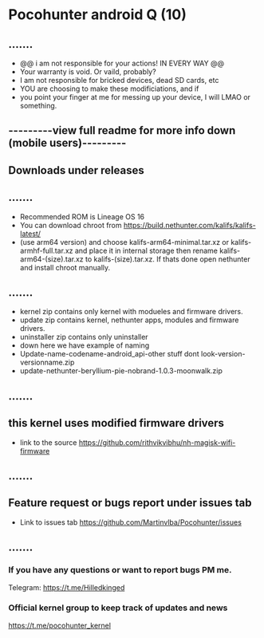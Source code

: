 # Pocohunter android Q (10)

## .......
* @@ i am not responsible for your actions! IN EVERY WAY @@
* Your warranty is void. Or vaild, probably?
* I am not responsible for bricked devices, dead SD cards, etc
* YOU are choosing to make these modificiations, and if 
* you point your finger at me for messing up your device, I will LMAO or something.
## ---------view full readme for more info down (mobile users)---------
## Downloads under releases
## .......
*  Recommended ROM is Lineage OS 16
*  You can download chroot from https://build.nethunter.com/kalifs/kalifs-latest/
*  (use arm64 version) and choose kalifs-arm64-minimal.tar.xz or kalifs-armhf-full.tar.xz and place it in internal storage then rename kalifs-arm64-(size).tar.xz to kalifs-(size).tar.xz. If thats done open nethunter and install chroot manually.
## .......
* kernel zip contains only kernel with modueles and firmware drivers.
* update zip contains kernel, nethunter apps, modules and firmware drivers.
* uninstaller zip contains only uninstaller
* down here we have example of naming
* Update-name-codename-android_api-other stuff dont look-version-versionname.zip
* update-nethunter-beryllium-pie-nobrand-1.0.3-moonwalk.zip
## .......
## this kernel uses modified firmware drivers
* link to the source https://github.com/rithvikvibhu/nh-magisk-wifi-firmware
## .......
## Feature request or bugs report under issues tab
* Link to issues tab https://github.com/Martinvlba/Pocohunter/issues
## .......

### If you have any questions or want to report bugs PM me.
Telegram: https://t.me/Hilledkinged
### Official kernel group to keep track of updates and news
https://t.me/pocohunter_kernel
